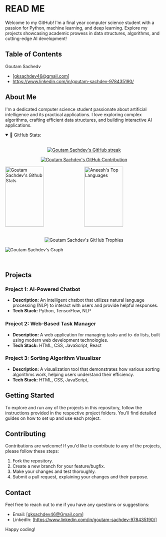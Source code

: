 # READ ME


Welcome to my GitHub! I'm a final year computer science student with a passion for Python, machine learning, and deep learning. Explore my projects showcasing academic prowess in data structures, algorithms, and cutting-edge AI development!

## Table of Contents

  Goutam Sachedv
- [gksachdev46@gmail.com]
- https://www.linkedin.com/in/goutam-sachdev-978435190/

## About Me

I'm a dedicated computer science student passionate about artificial intelligence and its practical applications. I love exploring complex algorithms, crafting efficient data structures, and building interactive AI applications.

<details open="">
<summary>
 📔 GitHub Stats:
</summary>
<br>
  <p align="center">
  <a href="https://github.com/GoutamSachdev">
    <img src="https://github-readme-streak-stats.herokuapp.com/?user=GoutamSachdev&theme=radical&border=7F3FBF&background=0D1117" alt="Goutam Sachdev's GitHub streak"/>
  </a>
</p>
  <p align="center">
  <a href="https://github.com/GoutamSachdev">
    <img src="https://github-profile-summary-cards.vercel.app/api/cards/profile-details?username=GoutamSachdev&theme=radical" alt="Goutam Sachdev's GitHub Contribution"/>
  </a>
</p>
</details>

<a> 
    <a href="https://github.com/GoutamSachdev"><img alt="Goutam Sachdev's Github Stats" src="https://denvercoder1-github-readme-stats.vercel.app/api?username=GoutamSachdev&show_icons=true&count_private=true&theme=react&border_color=7F3FBF&bg_color=0D1117&title_color=F85D7F&icon_color=F8D866" height="192px" width="49.5%"/></a>
  <a href="https://github.com/GoutamSachdev"><img alt="Aneesh's Top Languages" src="https://denvercoder1-github-readme-stats.vercel.app/api/top-langs/?username=GoutamSachdev&langs_count=8&layout=compact&theme=react&border_color=7F3FBF&bg_color=0D1117&title_color=F85D7F&icon_color=F8D866" height="192px" width="49.5%"/></a>
  <br/>
</a>

<br />
<p align="center">
 <img src="https://github-profile-trophy.vercel.app/?username=GoutamSachdev&theme=radical&border=7F3FBF&background=0D1117" alt="Goutam Sachdev's GitHub Trophies"/>
</p>


![Goutam Sachdev's Graph](https://github-readme-activity-graph.vercel.app/graph?username=GoutamSachdev&custom_title=Goutam%20Sachdev's%20GitHub%20Activity%20Graph&bg_color=0D1117&color=7F3FBF&line=7F3FBF&point=7F3FBF&area_color=FFFFFF&title_color=FFFFFF&area=true)

<br />

## Projects

### Project 1: AI-Powered Chatbot

- **Description:** An intelligent chatbot that utilizes natural language processing (NLP) to interact with users and provide helpful responses.
- **Tech Stack:** Python, TensorFlow, NLP


### Project 2: Web-Based Task Manager

- **Description:** A web application for managing tasks and to-do lists, built using modern web development technologies.
- **Tech Stack:** HTML, CSS, JavaScript, React


### Project 3: Sorting Algorithm Visualizer

- **Description:** A visualization tool that demonstrates how various sorting algorithms work, helping users understand their efficiency.
- **Tech Stack:** HTML, CSS, JavaScript,


## Getting Started

To explore and run any of the projects in this repository, follow the instructions provided in the respective project folders. You'll find detailed guides on how to set up and use each project.

## Contributing

Contributions are welcome! If you'd like to contribute to any of the projects, please follow these steps:

1. Fork the repository.
2. Create a new branch for your feature/bugfix.
3. Make your changes and test thoroughly.
4. Submit a pull request, explaining your changes and their purpose.

## Contact

Feel free to reach out to me if you have any questions or suggestions:

- Email: [gksachdev46@Gmail.com]
- LinkedIn: [https://www.linkedin.com/in/goutam-sachdev-978435190/]

Happy coding!
